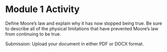 # Module 1 Activity

Define Moore’s law and explain why it has now stopped being true. Be sure to describe all of the physical limitations that have prevented Moore’s law from continuing to be true.

Submission: Upload your document in either PDF or DOCX format.
